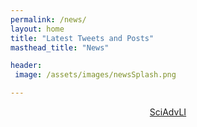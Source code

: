 ```yaml
---
permalink: /news/
layout: home
title: "Latest Tweets and Posts"
masthead_title: "News"

header:
 image: /assets/images/newsSplash.png

---
```


<!--- old embed: {% include twitter.html %} --->

<div align="center"><a class="twitter-timeline" data-chrome="transparent noheader nofooter" data-width="1000" data-dnt="true" data-tweet-limit="5" href="https://twitter.com/SciAdvLI?ref_src=twsrc%5Etfw">SciAdvLI</a>
<script async src="https://platform.twitter.com/widgets.js" charset="utf-8"></script>
</div>

